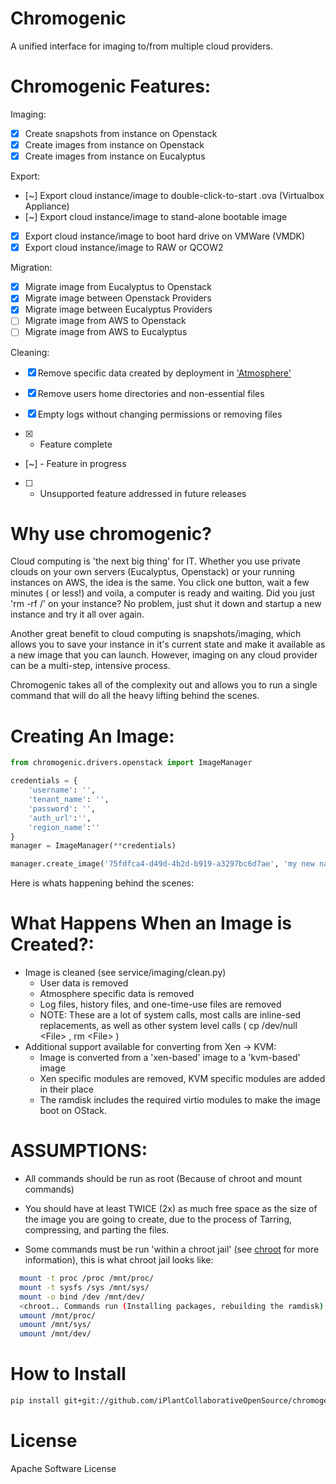 Chromogenic
====

A unified interface for imaging to/from multiple cloud providers.

Chromogenic Features:
=====================

Imaging:
- [X] Create snapshots from instance on Openstack
- [X] Create images from instance on Openstack
- [X] Create images from instance on Eucalyptus

Export:
- [~] Export cloud instance/image to double-click-to-start .ova (Virtualbox Appliance)
- [~] Export cloud instance/image to stand-alone bootable image
- [X] Export cloud instance/image to boot hard drive on VMWare (VMDK)
- [X] Export cloud instance/image to RAW or QCOW2

Migration:
- [X] Migrate image from Eucalyptus to Openstack
- [X] Migrate image between Openstack Providers
- [X] Migrate image between Eucalyptus Providers
- [ ] Migrate image from AWS to Openstack
- [ ] Migrate image from AWS to Eucalyptus

Cleaning:
- [X] Remove specific data created by deployment in ['Atmosphere'](https://github.com/iPlantCollaborativeOpenSource/atmosphere)
- [X] Remove users home directories and non-essential files
- [X] Empty logs without changing permissions or removing files

- [X] - Feature complete
- [~] - Feature in progress
- [ ] - Unsupported feature addressed in future releases

Why use chromogenic?
====================

Cloud computing is 'the next big thing' for IT. Whether you use private clouds on your own servers (Eucalyptus, Openstack) or your running instances on AWS, the idea is the same.
You click one button, wait a few minutes ( or less!) and voila, a computer is ready and waiting. Did you just 'rm -rf /' on your instance? No problem, just shut it down and startup a new instance and try it all over again.

Another great benefit to cloud computing is snapshots/imaging, which allows you to save your instance in it's current state and make it available as a new image that you can launch. However, imaging on any cloud provider can be a multi-step, intensive process.

Chromogenic takes all of the complexity out and allows you to run a single command that will do all the heavy lifting behind the scenes.

Creating An Image:
==================

```python
from chromogenic.drivers.openstack import ImageManager

credentials = {
    'username': '',
    'tenant_name': '',
    'password': '',
    'auth_url':'',
    'region_name':''
}
manager = ImageManager(**credentials)

manager.create_image('75fdfca4-d49d-4b2d-b919-a3297bc6d7ae', 'my new name')

```

Here is whats happening behind the scenes:

What Happens When an Image is Created?:
======================================

* Image is cleaned (see service/imaging/clean.py)
  * User data is removed
  * Atmosphere specific data is removed
  * Log files, history files, and one-time-use files are removed
  * NOTE: These are a lot of system calls, most calls are inline-sed replacements, as well as other system level calls ( cp /dev/null \<File\> , rm \<File\> )
* Additional support available for converting from Xen -> KVM:
  * Image is converted from a 'xen-based' image to a 'kvm-based' image
  * Xen specific modules are removed, KVM specific modules are added in their place
  * The ramdisk includes the required virtio modules to make the image boot on OStack.


ASSUMPTIONS:
================
* All commands should be run as root (Because of chroot and mount commands)
* You should have at least TWICE (2x) as much free space as the size of the image you are going to create, due to the process of Tarring, compressing, and parting the files.

* Some commands must be run 'within a  chroot jail' (see [chroot](http://en.wikipedia.org/wiki/Chroot) for more information), this is what chroot jail looks like:
```bash
  mount -t proc /proc /mnt/proc/
  mount -t sysfs /sys /mnt/sys/
  mount -o bind /dev /mnt/dev/
  <chroot.. Commands run (Installing packages, rebuilding the ramdisk).. Exit>
  umount /mnt/proc/
  umount /mnt/sys/
  umount /mnt/dev/
```

# How to Install
```bash
pip install git+git://github.com/iPlantCollaborativeOpenSource/chromogenic#egg=chromogenic
```

# License

Apache Software License

